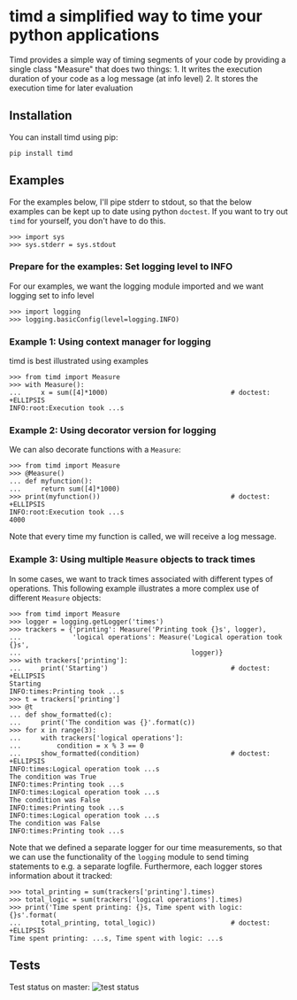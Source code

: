 # timd a simplified way to time your python applications

Timd provides a simple way of timing segments of your code by providing a single
class "Measure" that does two things:
    1. It writes the execution duration of your code as a log message (at info
        level)
    2. It stores the execution time for later evaluation


## Installation

You can install timd using pip:

    pip install timd


## Examples

For the examples below, I'll pipe stderr to stdout, so that the below examples
can be kept up to date using python `doctest`. If you want to try out `timd`
for yourself, you don't have to do this.

    >>> import sys
    >>> sys.stderr = sys.stdout

### Prepare for the examples: Set logging level to INFO

For our examples, we want the logging module imported and we want logging set
to info level

    >>> import logging
    >>> logging.basicConfig(level=logging.INFO)

### Example 1: Using context manager for logging

timd is best illustrated using examples

    >>> from timd import Measure
    >>> with Measure():
    ...     x = sum([4]*1000)                               # doctest: +ELLIPSIS
    INFO:root:Execution took ...s


### Example 2: Using decorator version for logging

We can also decorate functions with a `Measure`:

    >>> from timd import Measure
    >>> @Measure()
    ... def myfunction():
    ...     return sum([4]*1000)
    >>> print(myfunction())                                 # doctest: +ELLIPSIS
    INFO:root:Execution took ...s
    4000

Note that every time my function is called, we will receive a log message.


### Example 3: Using multiple `Measure` objects to track times

In some cases, we want to track times associated with different types of
operations. This following example illustrates a more complex use of
different `Measure` objects:

    >>> from timd import Measure
    >>> logger = logging.getLogger('times')
    >>> trackers = {'printing': Measure('Printing took {}s', logger),
    ...             'logical operations': Measure('Logical operation took {}s',
    ...                                           logger)}
    >>> with trackers['printing']:
    ...     print('Starting')                               # doctest: +ELLIPSIS
    Starting
    INFO:times:Printing took ...s
    >>> t = trackers['printing']
    >>> @t
    ... def show_formatted(c):
    ...     print('The condition was {}'.format(c))
    >>> for x in range(3):
    ...     with trackers['logical operations']:
    ...         condition = x % 3 == 0
    ...     show_formatted(condition)                       # doctest: +ELLIPSIS
    INFO:times:Logical operation took ...s
    The condition was True
    INFO:times:Printing took ...s
    INFO:times:Logical operation took ...s
    The condition was False
    INFO:times:Printing took ...s
    INFO:times:Logical operation took ...s
    The condition was False
    INFO:times:Printing took ...s

Note that we defined a separate logger for our time measurements, so that we can
use the functionality of the `logging` module to send timing statements to e.g.
a separate logfile. Furthermore, each logger stores information about it
tracked:

    >>> total_printing = sum(trackers['printing'].times)
    >>> total_logic = sum(trackers['logical operations'].times)
    >>> print('Time spent printing: {}s, Time spent with logic: {}s'.format(
    ...     total_printing, total_logic))                   # doctest: +ELLIPSIS
    Time spent printing: ...s, Time spent with logic: ...s


## Tests

Test status on master: ![test status](https://travis-ci.org/igordertigor/python-timd.svg?branch=master)
